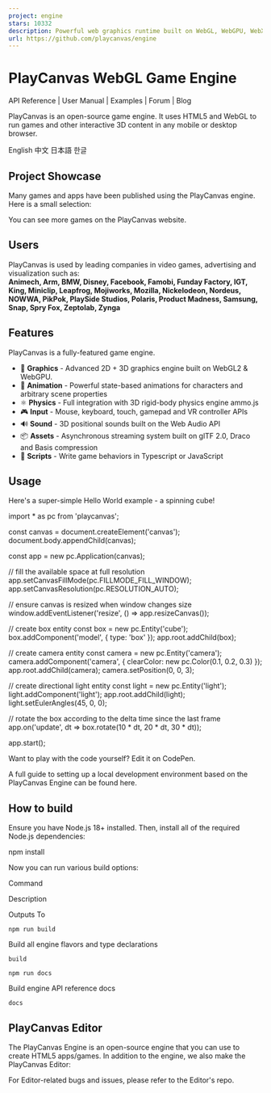 ```yaml
---
project: engine
stars: 10332
description: Powerful web graphics runtime built on WebGL, WebGPU, WebXR and glTF
url: https://github.com/playcanvas/engine
---
```


PlayCanvas WebGL Game Engine
============================

API Reference | User Manual | Examples | Forum | Blog

PlayCanvas is an open-source game engine. It uses HTML5 and WebGL to run games and other interactive 3D content in any mobile or desktop browser.

English 中文 日本語 한글

Project Showcase
----------------

Many games and apps have been published using the PlayCanvas engine. Here is a small selection:

  
  

You can see more games on the PlayCanvas website.

Users
-----

PlayCanvas is used by leading companies in video games, advertising and visualization such as:  
**Animech, Arm, BMW, Disney, Facebook, Famobi, Funday Factory, IGT, King, Miniclip, Leapfrog, Mojiworks, Mozilla, Nickelodeon, Nordeus, NOWWA, PikPok, PlaySide Studios, Polaris, Product Madness, Samsung, Snap, Spry Fox, Zeptolab, Zynga**

Features
--------

PlayCanvas is a fully-featured game engine.

-   🧊 **Graphics** - Advanced 2D + 3D graphics engine built on WebGL2 & WebGPU.
-   🏃 **Animation** - Powerful state-based animations for characters and arbitrary scene properties
-   ⚛️ **Physics** - Full integration with 3D rigid-body physics engine ammo.js
-   🎮 **Input** - Mouse, keyboard, touch, gamepad and VR controller APIs
-   🔊 **Sound** - 3D positional sounds built on the Web Audio API
-   📦 **Assets** - Asynchronous streaming system built on glTF 2.0, Draco and Basis compression
-   📜 **Scripts** - Write game behaviors in Typescript or JavaScript

Usage
-----

Here's a super-simple Hello World example - a spinning cube!

import \* as pc from 'playcanvas';

const canvas \= document.createElement('canvas');
document.body.appendChild(canvas);

const app \= new pc.Application(canvas);

// fill the available space at full resolution
app.setCanvasFillMode(pc.FILLMODE\_FILL\_WINDOW);
app.setCanvasResolution(pc.RESOLUTION\_AUTO);

// ensure canvas is resized when window changes size
window.addEventListener('resize', () \=> app.resizeCanvas());

// create box entity
const box \= new pc.Entity('cube');
box.addComponent('model', {
  type: 'box'
});
app.root.addChild(box);

// create camera entity
const camera \= new pc.Entity('camera');
camera.addComponent('camera', {
  clearColor: new pc.Color(0.1, 0.2, 0.3)
});
app.root.addChild(camera);
camera.setPosition(0, 0, 3);

// create directional light entity
const light \= new pc.Entity('light');
light.addComponent('light');
app.root.addChild(light);
light.setEulerAngles(45, 0, 0);

// rotate the box according to the delta time since the last frame
app.on('update', dt \=> box.rotate(10 \* dt, 20 \* dt, 30 \* dt));

app.start();

Want to play with the code yourself? Edit it on CodePen.

A full guide to setting up a local development environment based on the PlayCanvas Engine can be found here.

How to build
------------

Ensure you have Node.js 18+ installed. Then, install all of the required Node.js dependencies:

npm install

Now you can run various build options:

Command

Description

Outputs To

`npm run build`

Build all engine flavors and type declarations

`build`

`npm run docs`

Build engine API reference docs

`docs`

PlayCanvas Editor
-----------------

The PlayCanvas Engine is an open-source engine that you can use to create HTML5 apps/games. In addition to the engine, we also make the PlayCanvas Editor:

For Editor-related bugs and issues, please refer to the Editor's repo.
